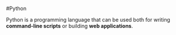 #Python

Python is a programming language that can be used both for writing **command-line scripts** or building **web applications**. 